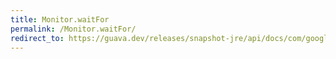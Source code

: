 ```yaml
---
title: Monitor.waitFor
permalink: /Monitor.waitFor/
redirect_to: https://guava.dev/releases/snapshot-jre/api/docs/com/google/common/util/concurrent/Monitor.html#waitFor-com.google.common.util.concurrent.Monitor.Guard-
---
```

